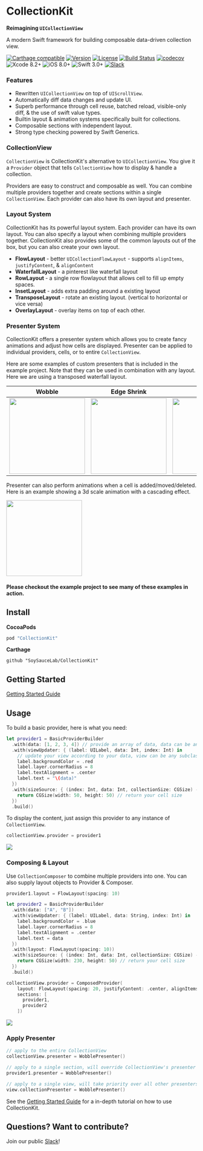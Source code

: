 # CollectionKit

**Reimagining `UICollectionView`**

A modern Swift framework for building composable data-driven collection view.

[![Carthage compatible](https://img.shields.io/badge/Carthage-Compatible-brightgreen.svg?style=flat)](https://github.com/Carthage/Carthage)
[![Version](https://img.shields.io/cocoapods/v/CollectionKit.svg?style=flat)](http://cocoapods.org/pods/CollectionKit)
[![License](https://img.shields.io/cocoapods/l/CollectionKit.svg?style=flat)](https://github.com/SoySauceLab/CollectionKit/blob/master/LICENSE?raw=true)
[![Build Status](https://travis-ci.org/SoySauceLab/CollectionKit.svg?branch=master)](https://travis-ci.org/SoySauceLab/CollectionKit)
[![codecov](https://codecov.io/gh/SoySauceLab/CollectionKit/branch/master/graph/badge.svg)](https://codecov.io/gh/SoySauceLab/CollectionKit)
![Xcode 8.2+](https://img.shields.io/badge/Xcode-8.2%2B-blue.svg)
![iOS 8.0+](https://img.shields.io/badge/iOS-8.0%2B-blue.svg)
![Swift 3.0+](https://img.shields.io/badge/Swift-3.0%2B-orange.svg)
[![Slack](https://slackin-axnycthvks.now.sh/badge.svg)](https://slackin-axnycthvks.now.sh)

### Features

* Rewritten `UICollectionView` on top of `UIScrollView`.
* Automatically diff data changes and update UI.
* Superb performance through cell reuse, batched reload, visible-only diff, & the use of swift value types.
* Builtin layout & animation systems specifically built for collections.
* Composable sections with independent layout.
* Strong type checking powered by Swift Generics.

### CollectionView

`CollectionView` is CollectionKit's alternative to `UICollectionView`. You give it a `Provider` object that tells `CollectionView` how to display & handle a collection.

Providers are easy to construct and composable as well. You can combine multiple providers together and create sections within a single `CollectionView`. Each provider can also have its own layout and presenter.

### Layout System

CollectionKit has its powerful layout system. Each provider can have its own layout. You can also specify a layout when combining multiple providers together. CollectionKit also provides some of the common layouts out of the box, but you can also create your own layout.

* **FlowLayout** - better `UICollectionFlowLayout` - supports `alignItems`, `justifyContent`, & `alignContent`
* **WaterfallLayout** - a pinterest like waterfall layout
* **RowLayout** - a single row flowlayout that allows cell to fill up empty spaces.
* **InsetLayout** - adds extra padding around a existing layout
* **TransposeLayout** - rotate an existing layout. (vertical to horizontal or vice versa)
* **OverlayLayout** - overlay items on top of each other.

### Presenter System

CollectionKit offers a presenter system which allows you to create fancy animations and adjust how cells are displayed. Presenter can be applied to individual providers, cells, or to entire `CollectionView`.

Here are some examples of custom presenters that is included in the example project. Note that they can be used in combination with any layout. Here we are using a transposed waterfall layout.

| Wobble  | Edge Shrink | Zoom |
| ------------- | ------------- | ------------- |
| <img width="200" src="http://lkzhao.com/public/posts/collectionKit/wobble.gif" />  | <img width="200" src="http://lkzhao.com/public/posts/collectionKit/edgeShrink.gif" /> | <img width="200" src="http://lkzhao.com/public/posts/collectionKit/zoom.gif" /> |

Presenter can also perform animations when a cell is added/moved/deleted. Here is an example showing a 3d scale animation with a cascading effect.

<img width="200" src="http://lkzhao.com/public/posts/collectionKit/reloadAnimation.gif" />

#### Please checkout the example project to see many of these examples in action.

## Install

**CocoaPods**
```ruby
pod "CollectionKit"
```

**Carthage**
```
github "SoySauceLab/CollectionKit"
```

## Getting Started

[Getting Started Guide](https://soysaucelab.gitbooks.io/collectionkit-documentation/content/)

## Usage

To build a basic provider, here is what you need:

```swift
let provider1 = BasicProviderBuilder
  .with(data: [1, 2, 3, 4]) // provide an array of data, data can be any type
  .with(viewUpdater: { (label: UILabel, data: Int, index: Int) in
    // update your view according to your data, view can be any subclass of UIView
    label.backgroundColor = .red
    label.layer.cornerRadius = 8
    label.textAlignment = .center
    label.text = "\(data)"
  })
  .with(sizeSource: { (index: Int, data: Int, collectionSize: CGSize) -> CGSize in
    return CGSize(width: 50, height: 50) // return your cell size
  })
  .build()
```

To display the content, just assign this provider to any instance of `CollectionView`.

```swift
collectionView.provider = provider1
```

<img src="https://cdn.rawgit.com/SoySauceLab/CollectionKit/c36d783/Resources/example1.svg" />

### Composing & Layout

Use `CollectionComposer` to combine multiple providers into one. You can also supply layout objects to Provider & Composer.

```swift
provider1.layout = FlowLayout(spacing: 10)

let provider2 = BasicProviderBuilder
  .with(data: ["A", "B"])
  .with(viewUpdater: { (label: UILabel, data: String, index: Int) in
    label.backgroundColor = .blue
    label.layer.cornerRadius = 8
    label.textAlignment = .center
    label.text = data
  })
  .with(layout: FlowLayout(spacing: 10))
  .with(sizeSource: { (index: Int, data: Int, collectionSize: CGSize) -> CGSize in
    return CGSize(width: 230, height: 50) // return your cell size
  })
  .build()

collectionView.provider = ComposedProvider(
    layout: FlowLayout(spacing: 20, justifyContent: .center, alignItems: .center),
    sections: [
      provider1,
      provider2
    ])
```

<img src="https://cdn.rawgit.com/SoySauceLab/CollectionKit/c36d783/Resources/example2.svg" />

### Apply Presenter

```swift
// apply to the entire CollectionView
collectionView.presenter = WobblePresenter()

// apply to a single section, will override CollectionView's presenter
provider1.presenter = WobblePresenter()

// apply to a single view, will take priority over all other presenters
view.collectionPresenter = WobblePresenter()
```

See the [Getting Started Guide](https://soysaucelab.gitbooks.io/collectionkit-documentation/content/) for a in-depth tutorial on how to use CollectionKit.

## Questions? Want to contribute?

Join our public [Slack](https://slackin-axnycthvks.now.sh)!
